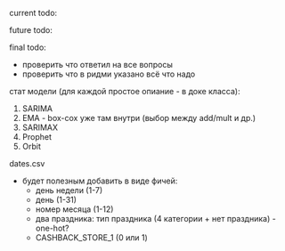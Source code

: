 current todo:


future todo:


final todo:
* проверить что ответил на все вопросы
* проверить что в ридми указано всё что надо



стат модели (для каждой простое опиание - в доке класса):
1. SARIMA
2. EMA - box-cox уже там внутри (выбор между add/mult и др.)
3. SARIMAX
4. Prophet
5. Orbit


dates.csv
* будет полезным добавить в виде фичей:
    * день недели (1-7)
    * день (1-31)
    * номер месяца (1-12)
    * два праздника: тип праздника (4 категории + нет праздника) - one-hot?
    * CASHBACK_STORE_1 (0 или 1)
